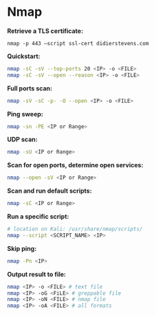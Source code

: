 # Nmap

**Retrieve a TLS certificate:**
```
nmap -p 443 –script ssl-cert didierstevens.com
```


**Quickstart:**

```sh
nmap -sC -sV --top-ports 20 <IP> -o <FILE>
nmap -sC -sV --open --reason <IP> -o <FILE>
```

**Full ports scan:**

```sh
nmap -sV -sC -p- -O --open <IP> -o <FILE>
```

**Ping sweep:**

```sh
nmap -sn -PE <IP or Range>
```

**UDP scan:**

```sh
nmap -sU <IP or Range>
```

**Scan for open ports, determine open services:**

```sh
nmap --open -sV <IP or Range>
```

**Scan and run default scripts:**

```sh
nmap -sC <IP or Range>
```

**Run a specific script:**

```sh
# location on Kali: /usr/share/nmap/scripts/
nmap --script <SCRIPT_NAME> <IP>
```

**Skip ping:**

```sh
nmap -Pn <IP>
```

**Output result to file:**

```sh
nmap <IP> -o <FILE> # text file
nmap <IP> -oG <FiLE> # greppable file
nmap <IP> -oN <FILE> # nmap file
nmap <IP> -oA <FILE> # all formats
```
